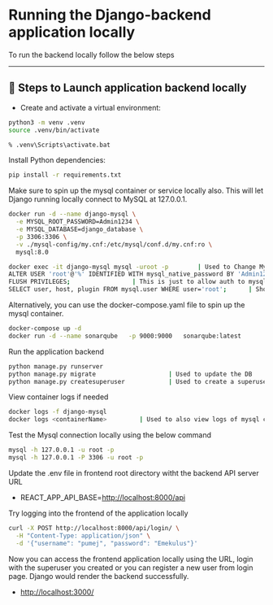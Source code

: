 # Running the Django-backend application locally

To run the backend locally follow the below steps

---

## 🚀 Steps to Launch application backend locally

- Create and activate a virtual environment:

```bash
python3 -m venv .venv
source .venv/bin/activate
```

</details>

```cmd
% .venv\Scripts\activate.bat
```

</details>

Install Python dependencies:

```bash
pip install -r requirements.txt
```

Make sure to spin up the mysql container or service locally also. This will let Django running locally connect to MySQL at 127.0.0.1.

```bash
docker run -d --name django-mysql \
  -e MYSQL_ROOT_PASSWORD=Admin1234 \
  -e MYSQL_DATABASE=django_database \
  -p 3306:3306 \
  -v ./mysql-config/my.cnf:/etc/mysql/conf.d/my.cnf:ro \
  mysql:8.0

docker exec -it django-mysql mysql -uroot -p        | Used to Change MySQL user authentication plugin to mysql_native_password
ALTER USER 'root'@'%' IDENTIFIED WITH mysql_native_password BY 'Admin1234';
FLUSH PRIVILEGES;                 | This is just to allow auth to mysql using mysql_native_password
SELECT user, host, plugin FROM mysql.user WHERE user='root';      | Should output your user, host and plugin as mysql_native_password
```

Alternatively, you can use the docker-compose.yaml file to spin up the mysql container.

```bash
docker-compose up -d
docker run -d --name sonarqube   -p 9000:9000   sonarqube:latest
```

Run the application backend

```bash
python manage.py runserver
python manage.py migrate                    | Used to update the DB
python manage.py createsuperuser            | Used to create a superuser admin account
```

View container logs if needed

```bash
docker logs -f django-mysql
docker logs <containerName>         | Used to also view logs of mysql container.
```

Test the Mysql connection locally using the below command

```bash
mysql -h 127.0.0.1 -u root -p
mysql -h 127.0.0.1 -P 3306 -u root -p
```

Update the .env file in frontend root directory witht the backend API server URL

- REACT_APP_API_BASE=<http://localhost:8000/api>

Try logging into the frontend of the application locally

```bash
curl -X POST http://localhost:8000/api/login/ \
  -H "Content-Type: application/json" \
  -d '{"username": "pumej", "password": "Emekulus"}'
```

Now you can access the frontend application locally using the URL, login with the superuser you created or you can register a new user from login page. Django would render the backend successfully.

- <http://localhost:3000/>
